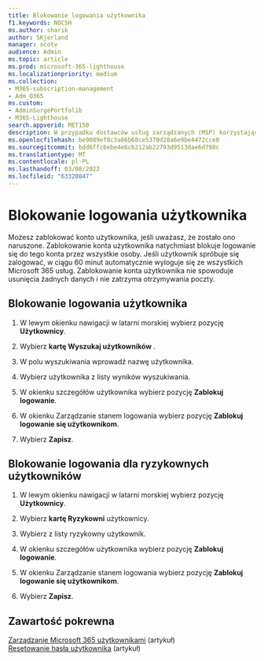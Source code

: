 ```yaml
---
title: Blokowanie logowania użytkownika
f1.keywords: NOCSH
ms.author: sharik
author: SKjerland
manager: scotv
audience: Admin
ms.topic: article
ms.prod: microsoft-365-lighthouse
ms.localizationpriority: medium
ms.collection:
- M365-subscription-management
- Adm_O365
ms.custom:
- AdminSurgePortfolib
- M365-Lighthouse
search.appverid: MET150
description: W przypadku dostawców usług zarządzanych (MSP) korzystających z usługi Microsoft 365 Lighthouse się, jak zablokować konto użytkownika, jeśli uważasz, że jest ono naruszone, aby użytkownicy nie mogą się zalogować.
ms.openlocfilehash: be9089ef8c3a86b68ce5370d28a6e9be4472cce0
ms.sourcegitcommit: bdd6ffc6ebe4e6cb212ab22793d9513dae6d798c
ms.translationtype: MT
ms.contentlocale: pl-PL
ms.lasthandoff: 03/08/2022
ms.locfileid: "63320847"
---
```

# <a name="block-user-sign-in"></a>Blokowanie logowania użytkownika

Możesz zablokować konto użytkownika, jeśli uważasz, że zostało ono naruszone. Zablokowanie konta użytkownika natychmiast blokuje logowanie się do tego konta przez wszystkie osoby. Jeśli użytkownik spróbuje się zalogować, w ciągu 60 minut automatycznie wyloguje się ze wszystkich Microsoft 365 usług. Zablokowanie konta użytkownika nie spowoduje usunięcia żadnych danych i nie zatrzyma otrzymywania poczty.

## <a name="block-sign-in-for-a-user"></a>Blokowanie logowania użytkownika

1. W lewym okienku nawigacji w latarni morskiej wybierz pozycję **Użytkownicy**.

2. Wybierz **kartę Wyszukaj użytkowników** .

3. W polu wyszukiwania wprowadź nazwę użytkownika.

4. Wybierz użytkownika z listy wyników wyszukiwania.

5. W okienku szczegółów użytkownika wybierz pozycję **Zablokuj logowanie**.

6. W okienku Zarządzanie stanem logowania wybierz pozycję **Zablokuj logowanie się użytkownikom**.

7. Wybierz **Zapisz**.

## <a name="block-sign-in-for-risky-users"></a>Blokowanie logowania dla ryzykownych użytkowników

1. W lewym okienku nawigacji w latarni morskiej wybierz pozycję **Użytkownicy**.

2. Wybierz **kartę Ryzykowni** użytkownicy.

3. Wybierz z listy ryzykowny użytkownik.

4. W okienku szczegółów użytkownika wybierz pozycję **Zablokuj logowanie**.

5. W okienku Zarządzanie stanem logowania wybierz pozycję **Zablokuj logowanie się użytkownikom**.

6. Wybierz **Zapisz**.

## <a name="related-content"></a>Zawartość pokrewna

[Zarządzanie Microsoft 365 użytkownikami](../enterprise/manage-microsoft-365-accounts.md) (artykuł)\
[Resetowanie hasła użytkownika](m365-lighthouse-reset-user-password.md) (artykuł)
